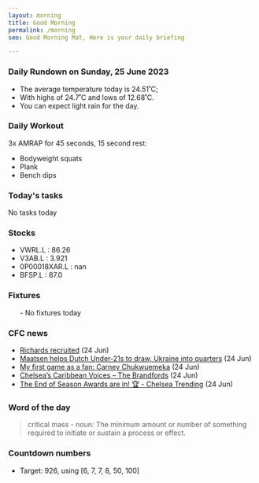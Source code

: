 ```yaml
---
layout: morning
title: Good Morning
permalink: /morning
seo: Good Morning Mat, Here is your daily briefing

---
```


<!-- weather_marker starts -->
### Daily Rundown on Sunday, 25 June 2023

- The average temperature today is 24.51˚C;
- With highs of 24.7˚C and lows of 12.68˚C.
- You can expect light rain for the day.

<!-- weather_marker ends -->

### Daily Workout
<!-- workout_marker starts -->
3x AMRAP for 45 seconds, 15 second rest:

- Bodyweight squats
- Plank
- Bench dips

<!-- workout_marker ends -->

### Today's tasks
<!-- task_marker starts -->
No tasks today
<!-- task_marker ends -->

### Stocks

<!-- stocks_marker starts -->

- VWRL.L : 86.26
- V3AB.L : 3.921
- 0P00018XAR.L : nan
- BFSP.L : 87.0

<!-- stocks_marker ends -->

### Fixtures

<!-- sports_marker starts -->

<ul>
- No fixtures today</ul>

<!-- sports_marker ends -->

### CFC news

<!-- cfc_marker starts -->
- [Richards recruited](https://chelseafc.com/en/news/article/richards-recruited) (24 Jun)
- [Maatsen helps Dutch Under-21s to draw, Ukraine into quarters](https://chelseafc.com/en/news/article/maatsen-helps-dutch-under-21s-to-draw-ukraine-on-cusp-of-quarters) (24 Jun)
- [My first game as a fan: Carney Chukwuemeka](https://chelseafc.com/en/news/article/my-first-game-as-a-fan-carney-chukwuemeka) (24 Jun)
- [Chelsea’s Caribbean Voices – The Brandfords](https://chelseafc.com/en/news/article/chelseas-caribbean-voices-the-brandfords) (24 Jun)
- [The End of Season Awards are in! 🏆 - Chelsea Trending](https://chelseafc.com/en/video/the-end-of-season-awards-are-in-or-chelsea-trending) (24 Jun)

<!-- cfc_marker ends -->

### Word of the day
<!-- word_marker starts -->

 > critical mass - noun: The minimum amount or number of something required to initiate or sustain a process or effect.

<!-- word_marker ends -->

### Countdown numbers
<!-- game_marker starts -->

- Target: 926, using [6, 7, 7, 8, 50, 100]

<!-- game_marker ends -->

